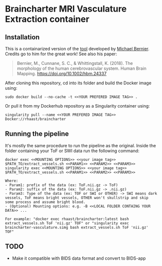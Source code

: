 # Braincharter MRI Vasculature Extraction container

## Installation

This is a containarized version of the [tool](https://github.com/braincharter) developed by [Michael Bernier](https://github.com/braincharter/vasculature). Credits go to him for the great work! See also his paper:
> Bernier, M., Cunnane, S. C., & Whittingstall, K. (2018). The morphology of the human cerebrovascular system. Human Brain Mapping. https://doi.org/10.1002/hbm.24337

After cloning this repository, cd into its folder and build the Docker image using:
```
sudo docker build --no-cache -t <<YOUR PREFERED IMAGE TAG>> .
```

Or pull it from my Dockerhub repository as a Singularity container using:
```
singularity pull --name <<YOUR PREFERED IMAGE TAG>> Docker://rhaast/braincharter
```

## Running the pipeline

It's mostly the same procedure to run the pipeline as the original. Inside the folder containing your ToF or SWI data run the following command:

```
docker exec <<MOUNTING OPTIONS>> <<your image tag>> $PATH_TO/extract_vessels.sh <<PARAM1>> <<PARAM2>> <<PARAM3>>
singularity exec <<MOUNTING OPTIONS>> <<your image tag>> $PATH_TO/extract_vessels.sh <<PARAM1>> <<PARAM2>> <<PARAM3>>

Where:
- Param1: prefix of the data (ex: ToF.nii.gz -> ToF)
- Param2: suffix of the data (ex: ToF.nii.gz -> .nii.gz)
- Param3: Type of the data (ex: TOF or SWI or OTHER) -> SWI means dark vessels, ToF means bright vessels, OTHER won't skullstrip and skip some process and assume bright blood.
- (Optional) Mounting options: e.g. -B <<LOCAL FOLDER CONTAING YOUR DATA>> ...

For example: "docker exec rhaast/braincharter:latest bash extract_vessels.sh ToF 'nii.gz' TOF" or "singularity exec braincharter-vasculature.simg bash extract_vessels.sh ToF 'nii.gz' TOF"
```

## TODO
- Make it compatible with BIDS data format and convert to BIDS-app

